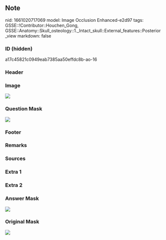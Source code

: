 ## Note
nid: 1661020717069
model: Image Occlusion Enhanced-e2d97
tags: GSSE::!Contributor::Houchen_Gong, GSSE::Anatomy::Skull_osteology::1._Intact_skull::External_features::Posterior_view
markdown: false

### ID (hidden)
a17c45821c0949eab7385aa50effdc8b-ao-16

### Header


### Image
<img src="tmpvbn6freu.png">

### Question Mask
<img src="a17c45821c0949eab7385aa50effdc8b-ao-16-Q.svg">

### Footer


### Remarks


### Sources


### Extra 1


### Extra 2


### Answer Mask
<img src="a17c45821c0949eab7385aa50effdc8b-ao-16-A.svg">

### Original Mask
<img src="a17c45821c0949eab7385aa50effdc8b-ao-O.svg">
